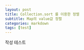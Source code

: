```yaml
---
layout: post
title: Collection.sort 를 이용한 정렬
subtitle: Map의 value값 정렬
categories: markdown
tags: [test]
---
```


작성 테스트